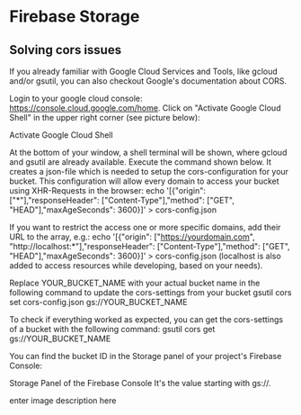# Firebase Storage

## Solving cors issues

If you already familiar with Google Cloud Services and Tools, like gcloud and/or gsutil, you can also checkout Google's documentation about CORS.

Login to your google cloud console: https://console.cloud.google.com/home. Click on "Activate Google Cloud Shell" in the upper right corner (see picture below):

Activate Google Cloud Shell

At the bottom of your window, a shell terminal will be shown, where gcloud and gsutil are already available. Execute the command shown below. It creates a json-file which is needed to setup the cors-configuration for your bucket. This configuration will allow every domain to access your bucket using XHR-Requests in the browser: echo '[{"origin": ["*"],"responseHeader": ["Content-Type"],"method": ["GET", "HEAD"],"maxAgeSeconds": 3600}]' > cors-config.json

If you want to restrict the access one or more specific domains, add their URL to the array, e.g.: echo '[{"origin": ["https://yourdomain.com", "http://localhost:*"],"responseHeader": ["Content-Type"],"method": ["GET", "HEAD"],"maxAgeSeconds": 3600}]' > cors-config.json (localhost is also added to access resources while developing, based on your needs).

Replace YOUR_BUCKET_NAME with your actual bucket name in the following command to update the cors-settings from your bucket gsutil cors set cors-config.json gs://YOUR_BUCKET_NAME

To check if everything worked as expected, you can get the cors-settings of a bucket with the following command: gsutil cors get gs://YOUR_BUCKET_NAME

You can find the bucket ID in the Storage panel of your project's Firebase Console:

Storage Panel of the Firebase Console It's the value starting with gs://.

enter image description here